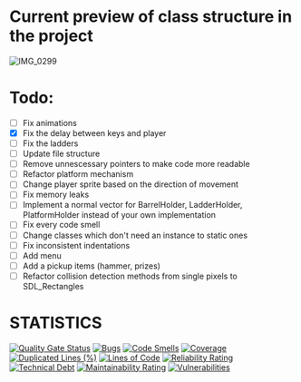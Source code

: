 # Current preview of class structure in the project

![IMG_0299](https://github.com/MichalM31252/King-Donkey/assets/65298857/073ce791-3dcf-4bea-9e38-13bc993598b7)

# Todo:

- [ ] Fix animations
- [x] Fix the delay between keys and player
- [ ] Fix the ladders
- [ ] Update file structure
- [ ] Remove unnescessary pointers to make code more readable
- [ ] Refactor platform mechanism
- [ ] Change player sprite based on the direction of movement
- [ ] Fix memory leaks
- [ ] Implement a normal vector for BarrelHolder, LadderHolder, PlatformHolder instead of your own implementation
- [ ] Fix every code smell
- [ ] Change classes which don't need an instance to static ones
- [ ] Fix inconsistent indentations
- [ ] Add menu
- [ ] Add a pickup items (hammer, prizes)
- [ ] Refactor collision detection methods from single pixels to SDL_Rectangles

# STATISTICS

[![Quality Gate Status](https://sonarcloud.io/api/project_badges/measure?project=MichalM31252_King-Donkey&metric=alert_status)](https://sonarcloud.io/summary/new_code?id=MichalM31252_King-Donkey)
[![Bugs](https://sonarcloud.io/api/project_badges/measure?project=MichalM31252_King-Donkey&metric=bugs)](https://sonarcloud.io/summary/new_code?id=MichalM31252_King-Donkey)
[![Code Smells](https://sonarcloud.io/api/project_badges/measure?project=MichalM31252_King-Donkey&metric=code_smells)](https://sonarcloud.io/summary/new_code?id=MichalM31252_King-Donkey)
[![Coverage](https://sonarcloud.io/api/project_badges/measure?project=MichalM31252_King-Donkey&metric=coverage)](https://sonarcloud.io/summary/new_code?id=MichalM31252_King-Donkey)
[![Duplicated Lines (%)](https://sonarcloud.io/api/project_badges/measure?project=MichalM31252_King-Donkey&metric=duplicated_lines_density)](https://sonarcloud.io/summary/new_code?id=MichalM31252_King-Donkey)
[![Lines of Code](https://sonarcloud.io/api/project_badges/measure?project=MichalM31252_King-Donkey&metric=ncloc)](https://sonarcloud.io/summary/new_code?id=MichalM31252_King-Donkey)
[![Reliability Rating](https://sonarcloud.io/api/project_badges/measure?project=MichalM31252_King-Donkey&metric=reliability_rating)](https://sonarcloud.io/summary/new_code?id=MichalM31252_King-Donkey)
[![Technical Debt](https://sonarcloud.io/api/project_badges/measure?project=MichalM31252_King-Donkey&metric=sqale_index)](https://sonarcloud.io/summary/new_code?id=MichalM31252_King-Donkey)
[![Maintainability Rating](https://sonarcloud.io/api/project_badges/measure?project=MichalM31252_King-Donkey&metric=sqale_rating)](https://sonarcloud.io/summary/new_code?id=MichalM31252_King-Donkey)
[![Vulnerabilities](https://sonarcloud.io/api/project_badges/measure?project=MichalM31252_King-Donkey&metric=vulnerabilities)](https://sonarcloud.io/summary/new_code?id=MichalM31252_King-Donkey)
